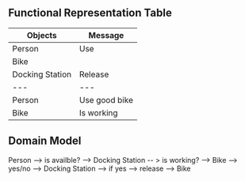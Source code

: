 ## Functional Representation Table

| Objects   | Message |
|---        |---         |
|Person     |Use      |
|Bike       |         |
|Docking Station|Release|
|---        |---         |
|Person     |Use good bike|
|Bike       |Is working|

## Domain Model


Person --> is availble? --> Docking Station -- > is working? --> Bike --> yes/no --> Docking Station --> if yes --> release --> Bike




